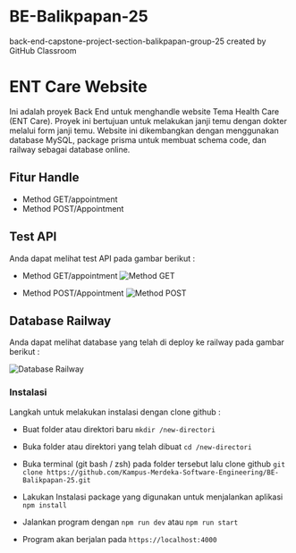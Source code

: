 # BE-Balikpapan-25

back-end-capstone-project-section-balikpapan-group-25 created by GitHub Classroom

# ENT Care Website

Ini adalah proyek Back End untuk menghandle website Tema Health Care (ENT Care). Proyek ini bertujuan untuk melakukan janji temu dengan dokter melalui form janji temu. Website ini dikembangkan dengan menggunakan database MySQL, package prisma untuk membuat schema code, dan railway sebagai database online.

## Fitur Handle

- Method GET/appointment
- Method POST/Appointment

## Test API

Anda dapat melihat test API pada gambar berikut :

- Method GET/appointment
  ![Method GET](https://i.ibb.co/9pDfQkZ/Screenshot-135.png)

- Method POST/Appointment
  ![Method POST](https://i.ibb.co/sQ3kyM6/Screenshot-136.png)

## Database Railway

Anda dapat melihat database yang telah di deploy ke railway pada gambar berikut :

![Database Railway](https://i.ibb.co/9bghpys/Screenshot-138.png)

### Instalasi

Langkah untuk melakukan instalasi dengan clone github :

- Buat folder atau direktori baru
  `mkdir /new-directori`

- Buka folder atau direktori yang telah dibuat
  `cd /new-directori`

- Buka terminal (git bash / zsh) pada folder tersebut lalu clone github
  `git clone https://github.com/Kampus-Merdeka-Software-Engineering/BE-Balikpapan-25.git`

- Lakukan Instalasi package yang digunakan untuk menjalankan aplikasi
  `npm install`

- Jalankan program dengan
  `npm run dev` atau `npm run start`

- Program akan berjalan pada
  `https://localhost:4000`
